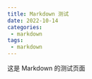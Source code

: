 ```yaml
---
title: Markdown 测试
date: 2022-10-14
categories:
 - markdown
tags:
 - markdown
---
```


这是 Markdown 的测试页面